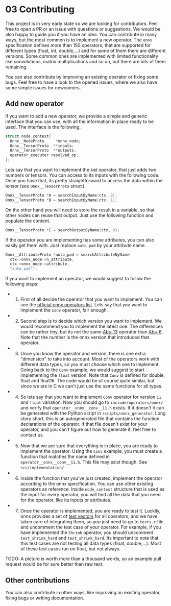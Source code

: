 # 03 Contributing
This project is in very early state so we are looking for contributors. Feel free to open a PR or an issue with questions or suggestions. We would be also happy to guide you if you have an idea. You can contribute in many ways, but the most common is to implement a new operator. The `onnx` specification defines more than 150 operators, that are supported for different types (float, int, double,...) and for some of them there are different versions. Some common ones are implemented with limited functionality like convolutions, matrix multiplications and so on, but there are lots of them remaining.

You can also contribute by improving an existing operator or fixing some bugs. Feel free to have a look to the opened issues, where we also have some simple issues for newcomers.

## Add new operator

If you want to add a new operator, we provide a simple and generic interface that you can use, with all the information in place ready to be used. The interface is the following.
```c
struct node_context{
  Onnx__NodeProto     *onnx_node;
  Onnx__TensorProto  **inputs;
  Onnx__TensorProto  **outputs;
  operator_executer resolved_op;
};
```

Lets say that you want to implement the `Add` operator, that just adds two numbers or tensors. You can access to its inputs with the following code. Once you have that, its pretty straightforward to access the data within the tensor (see `Onnx__TensorProto` struct)

```c
Onnx__TensorProto *A = searchInputByName(ctx, 0);
Onnx__TensorProto *B = searchInputByName(ctx, 1);
```

On the other hand you will need to store the result in a variable, so that other nodes can reuse that output. Just use the following function and populate the content.

```c
Onnx__TensorProto *C = searchOutputByName(ctx, 0);
```

If the operator you are implementing has some attributes, you can also easily get them with. Just replace `auto_pad` by your attribute name.

```c
Onnx__AttributeProto *auto_pad = searchAttributeNyName(
  ctx->onnx_node->n_attribute,
  ctx->onnx_node->attribute,
  "auto_pad");
```

If you want to implement an operator, we would suggest to follow the following steps:
* 1. First of all decide the operator that you want to implement. You can see the [official onnx operators list](https://github.com/onnx/onnx/blob/master/docs/Operators.md). Lets say that you want to implement the `Conv` operator, fair enough.
* 2. Second step is to decide which version you want to implement. We would recommend you to implement the latest one. The differences can be rather tiny, but its not the same [Abs-13](https://github.com/onnx/onnx/blob/master/docs/Changelog.md#Abs-13) operator than [Abs-6](https://github.com/onnx/onnx/blob/master/docs/Changelog.md#Abs-6). Note that the number is the onnx version that introduced that operator.
* 3. Once you know the operator and version, there is one extra "dimension" to take into account. Most of the operators work with different data types, so you must choose which one to implement. Going back to the `Conv` example, we would suggest to start implementing the `float` version. Note that `Conv` is defined for double, float and float16. The code would be of course quite similar, but since we are in C we can't just use the same functions for all types.
* 4. So lets say that you want to implement `Conv` operator for version `11` and `float` variation. Now you should go to `include/operators/onnx/` and verify that `operator__onnx__conv__11.h` exists. If it doesn't it can be generated with the Python script in `scripts/onnx_generator`. Long story short, this is an autogenerated file that contains the function declarations of the operator. If that file doesn't exist for your operator, and you can't figure out how to generate it, feel free to contact us.
* 5. Now that we are sure that everything is in place, you are ready to implement the operator. Using the `Conv` example, you must create a function that matches the name defined in `operator__onnx__conv__11.h`. This file may exist though. See `src/implementation/`
* 6. Inside the function that you've just created, implement the operator according to the onnx specification. You can use other existing operators as reference. Inside `node_context` structure that is used as the input for every operator, you will find all the data that you need for the operator, like its inputs or attributes.
* 7. Once the operator is implemented, you are ready to test it. Luckily, onnx provides a set of [test vectors](https://github.com/onnx/onnx/tree/master/onnx/backend/test/data/node) for all operators, and we have taken care of integrating them, so you just need to go to `tests.c` file and uncomment the test case of your operator. For example, if you have implemented the `Shrink` operator, you should uncomment `test_shrink_hard` and `test_shrink_hard`. Its important to note that this test cases are not testing all data types (float, double,...). Most of these test cases run on float, but not always.


TODO: A picture is worth more than a thousand words, so an example pull request would be for sure better than raw text.

## Other contributions
You can also contribute in other ways, like improving an existing operator, fixing bugs or writing documentation.
